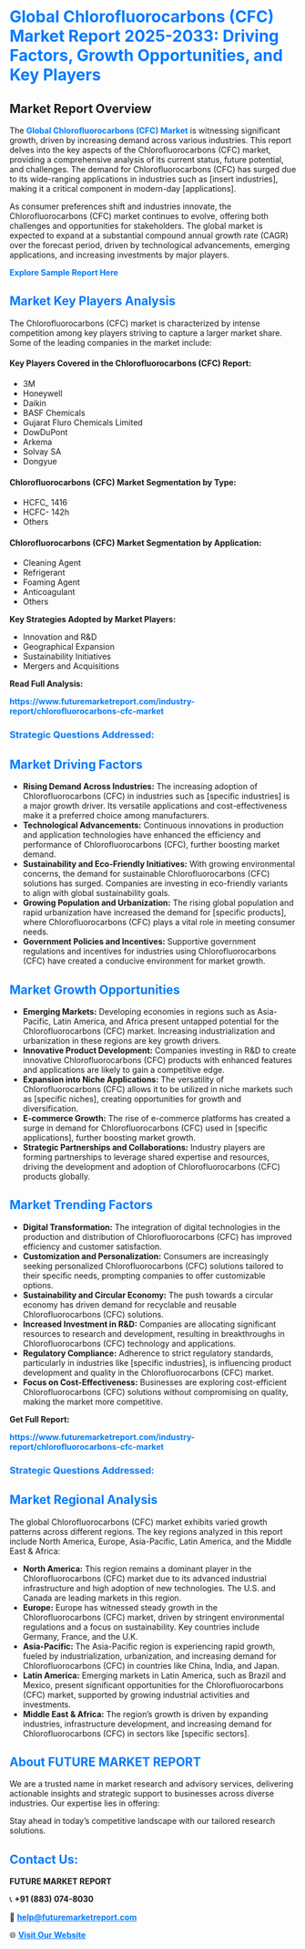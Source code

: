 <h1 style="color: #007BFF;">Global Chlorofluorocarbons (CFC) Market Report 2025-2033: Driving Factors, Growth Opportunities, and Key Players</h1>

<section id="overview">
<h2>Market Report Overview</h2>
<p>The <a href="https://www.futuremarketreport.com/industry-report/chlorofluorocarbons-cfc-market" style="color: #007BFF; text-decoration: none;"><strong>Global Chlorofluorocarbons (CFC) Market</strong></a> is witnessing significant growth, driven by increasing demand across various industries. This report delves into the key aspects of the Chlorofluorocarbons (CFC) market, providing a comprehensive analysis of its current status, future potential, and challenges. The demand for Chlorofluorocarbons (CFC) has surged due to its wide-ranging applications in industries such as [insert industries], making it a critical component in modern-day [applications].</p>
<p>As consumer preferences shift and industries innovate, the Chlorofluorocarbons (CFC) market continues to evolve, offering both challenges and opportunities for stakeholders. The global market is expected to expand at a substantial compound annual growth rate (CAGR) over the forecast period, driven by technological advancements, emerging applications, and increasing investments by major players.</p>
</section>

<section id="overview">
<p><a href="https://www.futuremarketreport.com/request-sample/reportId=114517" style="color: #007BFF; text-decoration: none;"><strong>Explore Sample Report Here</strong></a></p>
</section>

<section id="key-players">
<h2 style="color: #007BFF;">Market Key Players Analysis</h2>
<p>The Chlorofluorocarbons (CFC) market is characterized by intense competition among key players striving to capture a larger market share. Some of the leading companies in the market include:</p>
<h4>Key Players Covered in the Chlorofluorocarbons (CFC) Report:</h4>
<ul><li>3M</li><li>Honeywell</li><li>Daikin</li><li>BASF Chemicals</li><li>Gujarat Fluro Chemicals Limited</li><li>DowDuPont</li><li>Arkema</li><li>Solvay SA</li><li>Dongyue</li></ul>
<h4>Chlorofluorocarbons (CFC) Market Segmentation by Type:</h4>
<ul><li>HCFC_ 1416</li><li>HCFC- 142h</li><li>Others</li></ul>

<h4>Chlorofluorocarbons (CFC) Market Segmentation by Application:</h4>
<ul><li>Cleaning Agent</li><li>Refrigerant</li><li>Foaming Agent</li><li>Anticoagulant</li><li>Others</li></ul>
<p><strong>Key Strategies Adopted by Market Players:</strong></p>
<ul>
<li>Innovation and R&D</li>
<li>Geographical Expansion</li>
<li>Sustainability Initiatives</li>
<li>Mergers and Acquisitions</li>
</ul>
</section>

<section>
<p><strong>Read Full Analysis: </strong></p><a href="https://www.futuremarketreport.com/industry-report/chlorofluorocarbons-cfc-market" style="color: #007BFF; text-decoration: none;"><strong>https://www.futuremarketreport.com/industry-report/chlorofluorocarbons-cfc-market</strong></a>
<h3 style="color: #007BFF;">Strategic Questions Addressed:</h3>
</section>

<section id="driving-factors">
<h2 style="color: #007BFF;">Market Driving Factors</h2>
<ul>
<li><strong>Rising Demand Across Industries:</strong> The increasing adoption of Chlorofluorocarbons (CFC) in industries such as [specific industries] is a major growth driver. Its versatile applications and cost-effectiveness make it a preferred choice among manufacturers.</li>
<li><strong>Technological Advancements:</strong> Continuous innovations in production and application technologies have enhanced the efficiency and performance of Chlorofluorocarbons (CFC), further boosting market demand.</li>
<li><strong>Sustainability and Eco-Friendly Initiatives:</strong> With growing environmental concerns, the demand for sustainable Chlorofluorocarbons (CFC) solutions has surged. Companies are investing in eco-friendly variants to align with global sustainability goals.</li>
<li><strong>Growing Population and Urbanization:</strong> The rising global population and rapid urbanization have increased the demand for [specific products], where Chlorofluorocarbons (CFC) plays a vital role in meeting consumer needs.</li>
<li><strong>Government Policies and Incentives:</strong> Supportive government regulations and incentives for industries using Chlorofluorocarbons (CFC) have created a conducive environment for market growth.</li>
</ul>
</section>

<section id="growth-opportunities">
<h2 style="color: #007BFF;">Market Growth Opportunities</h2>
<ul>
<li><strong>Emerging Markets:</strong> Developing economies in regions such as Asia-Pacific, Latin America, and Africa present untapped potential for the Chlorofluorocarbons (CFC) market. Increasing industrialization and urbanization in these regions are key growth drivers.</li>
<li><strong>Innovative Product Development:</strong> Companies investing in R&D to create innovative Chlorofluorocarbons (CFC) products with enhanced features and applications are likely to gain a competitive edge.</li>
<li><strong>Expansion into Niche Applications:</strong> The versatility of Chlorofluorocarbons (CFC) allows it to be utilized in niche markets such as [specific niches], creating opportunities for growth and diversification.</li>
<li><strong>E-commerce Growth:</strong> The rise of e-commerce platforms has created a surge in demand for Chlorofluorocarbons (CFC) used in [specific applications], further boosting market growth.</li>
<li><strong>Strategic Partnerships and Collaborations:</strong> Industry players are forming partnerships to leverage shared expertise and resources, driving the development and adoption of Chlorofluorocarbons (CFC) products globally.</li>
</ul>
</section>

<section id="trending-factors">
<h2 style="color: #007BFF;">Market Trending Factors</h2>
<ul>
<li><strong>Digital Transformation:</strong> The integration of digital technologies in the production and distribution of Chlorofluorocarbons (CFC) has improved efficiency and customer satisfaction.</li>
<li><strong>Customization and Personalization:</strong> Consumers are increasingly seeking personalized Chlorofluorocarbons (CFC) solutions tailored to their specific needs, prompting companies to offer customizable options.</li>
<li><strong>Sustainability and Circular Economy:</strong> The push towards a circular economy has driven demand for recyclable and reusable Chlorofluorocarbons (CFC) solutions.</li>
<li><strong>Increased Investment in R&D:</strong> Companies are allocating significant resources to research and development, resulting in breakthroughs in Chlorofluorocarbons (CFC) technology and applications.</li>
<li><strong>Regulatory Compliance:</strong> Adherence to strict regulatory standards, particularly in industries like [specific industries], is influencing product development and quality in the Chlorofluorocarbons (CFC) market.</li>
<li><strong>Focus on Cost-Effectiveness:</strong> Businesses are exploring cost-efficient Chlorofluorocarbons (CFC) solutions without compromising on quality, making the market more competitive.</li>
</ul>
</section>

<section>
<p><strong>Get Full Report: </strong></p><a href="https://www.futuremarketreport.com/industry-report/chlorofluorocarbons-cfc-market" style="color: #007BFF; text-decoration: none;"><strong>https://www.futuremarketreport.com/industry-report/chlorofluorocarbons-cfc-market</strong></a>
<h3 style="color: #007BFF;">Strategic Questions Addressed:</h3>
</section>


<section id="regional-analysis">
<h2 style="color: #007BFF;">Market Regional Analysis</h2>
<p>The global Chlorofluorocarbons (CFC) market exhibits varied growth patterns across different regions. The key regions analyzed in this report include North America, Europe, Asia-Pacific, Latin America, and the Middle East & Africa:</p>
<ul>
<li><strong>North America:</strong> This region remains a dominant player in the Chlorofluorocarbons (CFC) market due to its advanced industrial infrastructure and high adoption of new technologies. The U.S. and Canada are leading markets in this region.</li>
<li><strong>Europe:</strong> Europe has witnessed steady growth in the Chlorofluorocarbons (CFC) market, driven by stringent environmental regulations and a focus on sustainability. Key countries include Germany, France, and the U.K.</li>
<li><strong>Asia-Pacific:</strong> The Asia-Pacific region is experiencing rapid growth, fueled by industrialization, urbanization, and increasing demand for Chlorofluorocarbons (CFC) in countries like China, India, and Japan.</li>
<li><strong>Latin America:</strong> Emerging markets in Latin America, such as Brazil and Mexico, present significant opportunities for the Chlorofluorocarbons (CFC) market, supported by growing industrial activities and investments.</li>
<li><strong>Middle East & Africa:</strong> The region’s growth is driven by expanding industries, infrastructure development, and increasing demand for Chlorofluorocarbons (CFC) in sectors like [specific sectors].</li>
</ul>
</section>

<footer>
<h2 style="color: #007BFF;">About FUTURE MARKET REPORT</h2>
<p>We are a trusted name in market research and advisory services, delivering actionable insights and strategic support to businesses across diverse industries. Our expertise lies in offering:</p>

<p>Stay ahead in today’s competitive landscape with our tailored research solutions.</p>

<h2 style="color: #007BFF;">Contact Us:</h2>
<p><strong>FUTURE MARKET REPORT</strong></p>
<p>📞 <strong>+91 (883) 074-8030</strong></p>
<p>📧 <strong><a href="mailto:help@futuremarketreport.com" style="color: #007BFF;">help@futuremarketreport.com</a></strong></p>
<p>🌐 <strong><a href="https://www.futuremarketreport.com/" style="color: #007BFF;">Visit Our Website</a></strong></p>
</footer>
